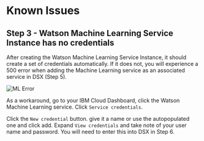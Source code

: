 # Known Issues

## Step 3 - Watson Machine Learning Service Instance has no credentials

After creating the Watson Machine Learning Service Instance, it should create a set of credentials automatically. If it does not, you will experience a 500 error when adding the Machine Learning service as an associated service in DSX (Step 5).

![ML Error][1]

As a workaround, go to your IBM Cloud Dashboard, click the Watson Machine Learning service. Click `Service credentials`.

Click the `New credential` button. give it a name or use the autopopulated one and click add. Expand `View credentials` and take note of your user name and password. You will need to enter this into DSX in Step 6.


[1]: /doc/source/images/ml-error.png?raw=true
